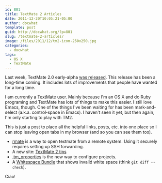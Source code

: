 ```yaml
---
id: 801
title: TextMate 2 Articles
date: 2011-12-20T10:05:21-05:00
author: docwhat
template: post
guid: http://docwhat.org/?p=801
slug: /textmate-2-articles/
image: /files/2011/12/tm2-icon-250x250.jpg
categories:
  - docwhat
tags:
  - OS X
  - TextMate
---
```

<p>Last week, TextMate 2.0 early-alpha <a href="http://blog.macromates.com/2011/textmate-2-0-alpha/">was released</a>.  This release has been a long-time coming.  It includes lots of improvements that people have wanted for a long time.</p>

<p>I am currently a <a href="http://macromates.com/">TextMate</a> user.  Mainly because I'm an OS X and do Ruby programing and TextMate has lots of things to make this easier.  I still love Emacs, though.  One of the things I've been waiting for has been mark-and-select (a.k.a. control-space in Emacs). I haven't seen it yet, but then again, I'm only starting to play with TM2.</p>

<p>This is just a post to place all the helpful links, posts, etc. into one place so I can stop leaving open tabs in my browser (and so you can see them too).</p>

<ul>
<li><a href="http://erniemiller.org/2011/12/12/textmate-2-rmate-awesome/">rmate</a> is a way to open textmate from a remote system. Using it securely requires setting up SSH forwarding.</li>
<li>A new site: <a href="http://tm2tips.tumblr.com/">TextMate 2 tips</a></li>
<li><a href="http://blog.macromates.com/2011/git-style-configuration/">.tm_properties</a> is the new way to configure projects.</li>
<li>A <a href="http://mads379.github.com/posts/whitespace-tmbundle">Whitespace Bundle</a> that shows invalid white space (think <code>git diff --check</code>).</li>
</ul>

<p>Ciao!</p>
